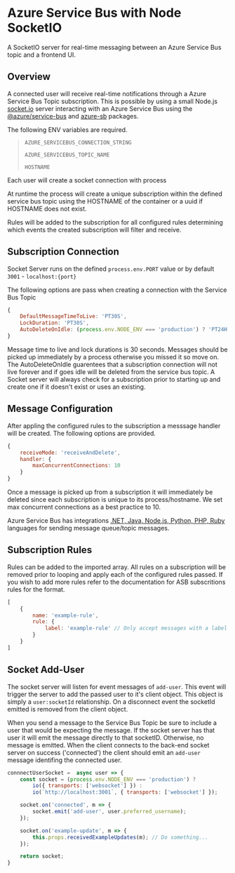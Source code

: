 # Azure Service Bus with Node SocketIO

A SocketIO server for real-time messaging between an Azure Service Bus topic and a frontend UI.

## Overview

A connected user will receive real-time notifications through a Azure Service Bus Topic subscription.  This is possible by using a small Node.js [socket.io](https://socket.io) server interacting with an Azure Service Bus using the [@azure/service-bus](https://www.npmjs.com/package/@azure/service-bus) and [azure-sb](https://www.npmjs.com/package/azure-sb) packages.

The following ENV variables are required.

> `AZURE_SERVICEBUS_CONNECTION_STRING`
>
> `AZURE_SERVICEBUS_TOPIC_NAME`
>
> `HOSTNAME`

Each user will create a socket connection with process

At runtime the process will create a unique subscription within the defined service bus topic using the HOSTNAME of the container or a uuid if HOSTNAME does not exist.

Rules will be added to the subscription for all configured rules determining which events the created subscription will filter and receive.

## Subscription Connection

Socket Server runs on the defined `process.env.PORT` value or by default `3001` - `localhost:{port}`

The following options are pass when creating a connection with the Service Bus Topic

``` js
{
    DefaultMessageTimeToLive: 'PT30S',
    LockDuration: 'PT30S',
    AutoDeleteOnIdle: (process.env.NODE_ENV === 'production') ? 'PT24H' : 'PT5M'
}
```

Message time to live and lock durations is 30 seconds.  Messages should be picked up immediately by a process otherwise you missed it so move on.
The AutoDeleteOnIdle guarentees that a subscription connection will not live forever and if goes idle will be deleted from the service bus topic. A Socket server will always check for a subscription prior to starting up and create one if it doesn't exist or uses an existing.

## Message Configuration

After appling the configured rules to the subscription a messsage handler will be created.  The following options are provided.

``` js
{
    receiveMode: 'receiveAndDelete',
    handler: {
        maxConcurrentConnections: 10
    }
}
```

Once a message is picked up from a subscription it will immediately be deleted since each subscription is unique to its process/hostname. We set max concurrent connections as a best practice to 10.

Azure Service Bus has integrations [.NET, Java, Node.js, Python, PHP, Ruby](https://docs.microsoft.com/en-us/azure/service-bus-messaging/) languages for sending message queue/topic messages.

## Subscription Rules

Rules can be added to the imported array.  All rules on a subscription will be removed prior to looping and apply each of the configured rules passed. If you wish to add more rules refer to the documentation for ASB subscritions rules for the format.

``` js
[
    {
        name: 'example-rule',
        rule: {
            label: 'example-rule' // Only accept messages with a label of 'example-rule'
        }
    }
]
```

## Socket Add-User

The socket server will listen for event messages of `add-user`. This event will trigger the server to add the passed user to it's client object.  This object is simply a `user:socketId` relationship. On a disconnect event the socketId emitted is removed from the client object.

When you send a message to the Service Bus Topic be sure to include a user that would be expecting the message.  If the socket server has that user it will emit the message directly to that socketID. Otherwise, no message is emitted. When the client connects to the back-end socket server on success ('connected') the client should emit an `add-user` message identifing the connected user.

``` js
connnectUserSocket =  async user => {
    const socket = (process.env.NODE_ENV === 'production') ? 
        io({ transports: ['websocket'] }) : 
        io(`http://localhost:3001`, { transports: ['websocket'] });

    socket.on('connected', m => {
        socket.emit('add-user', user.preferred_username);
    });

    socket.on('example-update', m => {
        this.props.receivedExampleUpdates(m); // Do something...
    });

    return socket;
}
```


